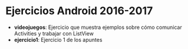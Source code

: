 Ejercicios Android 2016-2017
============================

* **videojuegos**: Ejercicio que muestra ejemplos sobre cómo comunicar Activities y trabajar con ListView
* **ejercicio1**: Ejercicio 1 de los apuntes
